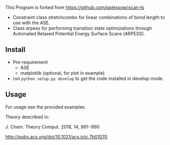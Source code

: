 This Program is forked from https://github.com/pplessow/scan-ts

- Constraint class stretchcombo for linear combinations of bond length to use with the ASE. 
- Class arpess for performing transition state optimizations through Automated Relaxed Potential Energy Surface Scans (ARPESS).

## Install
* Pre-requirement
    * ASE
    * matplotlib (optional, for plot in example)
* run `python setup.py develop` to get the code installed in develop mode.

## Usage

For usage see the provided examples.

Theory described in: 

J. Chem. Theory Comput. 2018, 14, 981−990

http://pubs.acs.org/doi/10.1021/acs.jctc.7b01070
